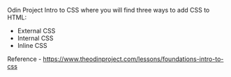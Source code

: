 Odin Project Intro to CSS where you will find three ways to add CSS to HTML:

- External CSS
- Internal CSS
- Inline CSS


Reference - https://www.theodinproject.com/lessons/foundations-intro-to-css
